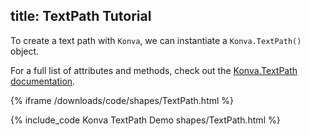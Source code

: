 title: TextPath Tutorial
---

To create a text path with `Konva`, we can instantiate a `Konva.TextPath()` object.

For a full list of attributes and methods, check out the [Konva.TextPath documentation](https://konvajs.github.io/api/Konva.TextPath.html).

{% iframe /downloads/code/shapes/TextPath.html %}

{% include_code Konva TextPath Demo shapes/TextPath.html %}
